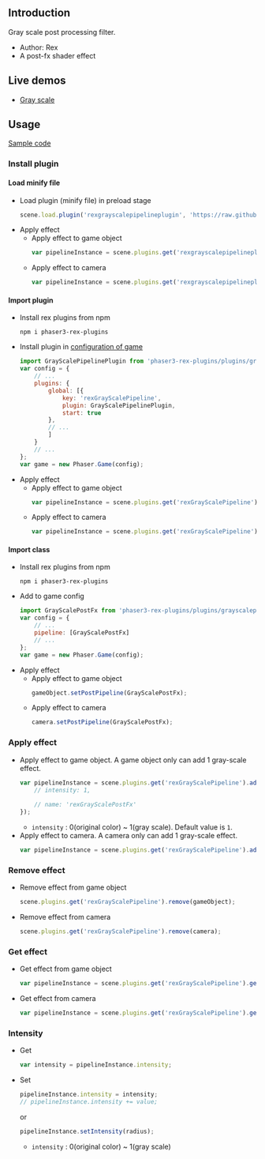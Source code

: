 ## Introduction

Gray scale post processing filter.

- Author: Rex
- A post-fx shader effect

## Live demos

- [Gray scale](https://codepen.io/rexrainbow/pen/MZNaNP)

## Usage

[Sample code](https://github.com/rexrainbow/phaser3-rex-notes/tree/master/examples/shader-grayscale)

### Install plugin

#### Load minify file

- Load plugin (minify file) in preload stage
    ```javascript
    scene.load.plugin('rexgrayscalepipelineplugin', 'https://raw.githubusercontent.com/rexrainbow/phaser3-rex-notes/master/dist/rexgrayscalepipelineplugin.min.js', true);
    ```
- Apply effect
    - Apply effect to game object
        ```javascript
        var pipelineInstance = scene.plugins.get('rexgrayscalepipelineplugin').add(gameObject, config);
        ```
    - Apply effect to camera
        ```javascript
        var pipelineInstance = scene.plugins.get('rexgrayscalepipelineplugin').add(camera, config);
        ```

#### Import plugin

- Install rex plugins from npm
    ```
    npm i phaser3-rex-plugins
    ```
- Install plugin in [configuration of game](game.md#configuration)
    ```javascript
    import GrayScalePipelinePlugin from 'phaser3-rex-plugins/plugins/grayscalepipeline-plugin.js';
    var config = {
        // ...
        plugins: {
            global: [{
                key: 'rexGrayScalePipeline',
                plugin: GrayScalePipelinePlugin,
                start: true
            },
            // ...
            ]
        }
        // ...
    };
    var game = new Phaser.Game(config);
    ```
- Apply effect
    - Apply effect to game object
        ```javascript
        var pipelineInstance = scene.plugins.get('rexGrayScalePipeline').add(gameObject, config);
        ```
    - Apply effect to camera
        ```javascript
        var pipelineInstance = scene.plugins.get('rexGrayScalePipeline').add(camera, config);
        ```

#### Import class

- Install rex plugins from npm
    ```
    npm i phaser3-rex-plugins
    ```
- Add to game config
    ```javascript
    import GrayScalePostFx from 'phaser3-rex-plugins/plugins/grayscalepipeline.js';
    var config = {
        // ...
        pipeline: [GrayScalePostFx]
        // ...
    };
    var game = new Phaser.Game(config);
    ```
- Apply effect
    - Apply effect to game object
        ```javascript
        gameObject.setPostPipeline(GrayScalePostFx);
        ```
    - Apply effect to camera
        ```javascript
        camera.setPostPipeline(GrayScalePostFx);
        ```

### Apply effect

- Apply effect to game object. A game object only can add 1 gray-scale effect.
    ```javascript
    var pipelineInstance = scene.plugins.get('rexGrayScalePipeline').add(gameObject, {
        // intensity: 1,
        
        // name: 'rexGrayScalePostFx'
    });
    ```
    - `intensity` : 0(original color) ~ 1(gray scale). Default value is `1`.
- Apply effect to camera. A camera only can add 1 gray-scale effect.
    ```javascript
    var pipelineInstance = scene.plugins.get('rexGrayScalePipeline').add(camera, config);
    ```

### Remove effect

- Remove effect from game object
    ```javascript
    scene.plugins.get('rexGrayScalePipeline').remove(gameObject);
    ```
- Remove effect from camera
    ```javascript
    scene.plugins.get('rexGrayScalePipeline').remove(camera);
    ```

### Get effect

- Get effect from game object
    ```javascript
    var pipelineInstance = scene.plugins.get('rexGrayScalePipeline').get(gameObject);
    ```
- Get effect from camera
    ```javascript
    var pipelineInstance = scene.plugins.get('rexGrayScalePipeline').get(camera);
    ```

### Intensity

- Get
    ```javascript
    var intensity = pipelineInstance.intensity;
    ```
- Set
    ```javascript
    pipelineInstance.intensity = intensity;
    // pipelineInstance.intensity += value;
    ```
    or
    ```javascript
    pipelineInstance.setIntensity(radius);
    ```
    - `intensity` : 0(original color) ~ 1(gray scale)
